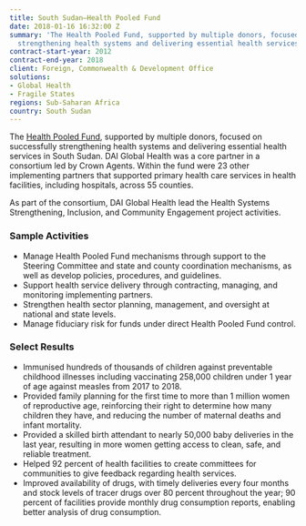 ```yaml
---
title: South Sudan—Health Pooled Fund
date: 2018-01-16 16:32:00 Z
summary: 'The Health Pooled Fund, supported by multiple donors, focused on successfully
  strengthening health systems and delivering essential health services in South Sudan. '
contract-start-year: 2012
contract-end-year: 2018
client: Foreign, Commonwealth & Development Office
solutions:
- Global Health
- Fragile States
regions: Sub-Saharan Africa
country: South Sudan
---
```


The [Health Pooled Fund](https://medium.com/@HPFSouthSudan), supported by multiple donors, focused on successfully strengthening health systems and delivering essential health services in South Sudan. DAI Global Health was a core partner in a consortium led by Crown Agents. Within the fund were 23 other implementing partners that supported primary health care services in health facilities, including hospitals, across 55 counties.

As part of the consortium, DAI Global Health lead the Health Systems Strengthening, Inclusion, and Community Engagement project activities.

### Sample Activities

* Manage Health Pooled Fund mechanisms through support to the Steering Committee and state and county coordination mechanisms, as well as develop policies, procedures, and guidelines.
* Support health service delivery through contracting, managing, and monitoring implementing partners.
* Strengthen health sector planning, management, and oversight at national and state levels.
* Manage fiduciary risk for funds under direct Health Pooled Fund control.

### Select Results

* Immunised hundreds of thousands of children against preventable childhood illnesses including vaccinating 258,000 children under 1 year of age against measles from 2017 to 2018.
* Provided family planning for the first time to more than 1 million women of reproductive age, reinforcing their right to determine how many children they have, and reducing the number of maternal deaths and infant mortality.
* Provided a skilled birth attendant to nearly 50,000 baby deliveries in the last year, resulting in more women getting access to clean, safe, and reliable treatment.
* Helped 92 percent of health facilities to create committees for communities to give feedback regarding health services.
* Improved availability of drugs, with timely deliveries every four months and stock levels of tracer drugs over 80 percent throughout the year; 90 percent of facilities provide monthly drug consumption reports, enabling better analysis of drug consumption.
